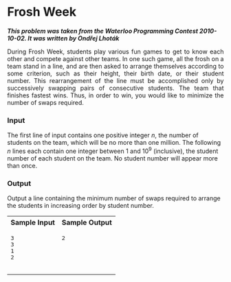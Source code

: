 # Frosh Week #

***This problem was taken from the Waterloo Programming Contest 2010-10-02. It was written by Ondřej Lhoták***

<p align="justify">
During Frosh Week, students play various fun games to get to know each other and compete against other teams. In one such game, all the frosh on a team stand
in a line, and are then asked to arrange themselves according to some criterion, such as their height, their birth date, or their student number. This 
rearrangement of the line must be accomplished only by successively swapping pairs of consecutive students. The team that finishes fastest wins. Thus,
in order to win, you would like to minimize the number of swaps required.

### Input ###
The first line of input contains one positive integer $n$, the number of students on the team, which will be no more than one million. The following $n$ lines
each contain one integer between $1$ and $10^9$ (inclusive), the student number of each student on the team. No student number will appear more than once.

### Output ###
Output a line containing the minimum number of swaps required to arrange the students in increasing order by student number.

</p>

<table>
  <tr>
    <th>Sample Input</th>
    <th>Sample Output</th>
  </tr>
  <tr>
    <td valign="top">
    <pre>
3
3
1
2
    </pre>
    </td>
    <td valign="top">
    <pre>2</pre>
    </td>
  </tr>
</table>
